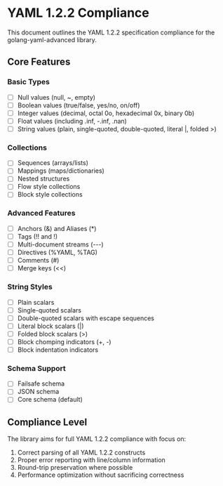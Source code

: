 # YAML 1.2.2 Compliance

This document outlines the YAML 1.2.2 specification compliance for the golang-yaml-advanced library.

## Core Features

### Basic Types
- [ ] Null values (null, ~, empty)
- [ ] Boolean values (true/false, yes/no, on/off)
- [ ] Integer values (decimal, octal 0o, hexadecimal 0x, binary 0b)
- [ ] Float values (including .inf, -.inf, .nan)
- [ ] String values (plain, single-quoted, double-quoted, literal |, folded >)

### Collections
- [ ] Sequences (arrays/lists)
- [ ] Mappings (maps/dictionaries)
- [ ] Nested structures
- [ ] Flow style collections
- [ ] Block style collections

### Advanced Features
- [ ] Anchors (&) and Aliases (*)
- [ ] Tags (!! and !)
- [ ] Multi-document streams (---)
- [ ] Directives (%YAML, %TAG)
- [ ] Comments (#)
- [ ] Merge keys (<<)

### String Styles
- [ ] Plain scalars
- [ ] Single-quoted scalars
- [ ] Double-quoted scalars with escape sequences
- [ ] Literal block scalars (|)
- [ ] Folded block scalars (>)
- [ ] Block chomping indicators (+, -)
- [ ] Block indentation indicators

### Schema Support
- [ ] Failsafe schema
- [ ] JSON schema
- [ ] Core schema (default)

## Compliance Level

The library aims for full YAML 1.2.2 compliance with focus on:
1. Correct parsing of all YAML 1.2.2 constructs
2. Proper error reporting with line/column information
3. Round-trip preservation where possible
4. Performance optimization without sacrificing correctness